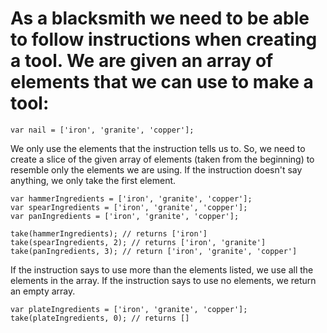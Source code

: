 # As a blacksmith we need to be able to follow instructions when creating a tool. We are given an array of elements that we can use to make a tool:

```
var nail = ['iron', 'granite', 'copper'];

```

We only use the elements that the instruction tells us to. So, we need to create a slice of the given array of elements (taken from the beginning) to resemble only the elements we are using. If the instruction doesn't say anything, we only take the first element.


```
var hammerIngredients = ['iron', 'granite', 'copper'];
var spearIngredients = ['iron', 'granite', 'copper'];
var panIngredients = ['iron', 'granite', 'copper'];

take(hammerIngredients); // returns ['iron']
take(spearIngredients, 2); // returns ['iron', 'granite']
take(panIngredients, 3); // return ['iron', 'granite', 'copper']

```

If the instruction says to use more than the elements listed, we use all the elements in the array. If the instruction says to use no elements, we return an empty array.

```
var plateIngredients = ['iron', 'granite', 'copper'];
take(plateIngredients, 0); // returns []

```
